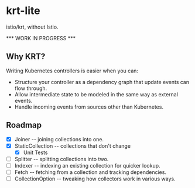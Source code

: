 # krt-lite

istio/krt, without Istio.

*** WORK IN PROGRESS ***

## Why KRT?

Writing Kubernetes controllers is easier when you can:
- Structure your controller as a dependency graph that update events can flow through.
- Allow intermediate state to be modeled in the same way as external events.
- Handle incoming events from sources other than Kubernetes.

## Roadmap
- [X] Joiner -- joining collections into one.
- [X] StaticCollection -- collections that don't change
  - [X] Unit Tests
- [ ] Splitter -- splitting collections into two.
- [ ] Indexer -- indexing an existing collection for quicker lookup.
- [ ] Fetch -- fetching from a collection and tracking dependencies.
- [ ] CollectionOption -- tweaking how collectors work in various ways.